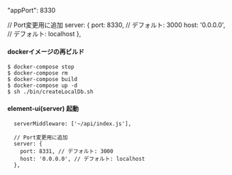 

"appPort": 8330

// Port変更用に追加
server: {
  port: 8330, // デフォルト: 3000
  host: '0.0.0.0', // デフォルト: localhost
},


#### dockerイメージの再ビルド

```
$ docker-compose stop
$ docker-compose rm
$ docker-compose build
$ docker-compose up -d
$ sh ./bin/createLocalDb.sh
```


#### element-ui(server) 起動
```
  serverMiddleware: ['~/api/index.js'],

  // Port変更用に追加
  server: {
    port: 8331, // デフォルト: 3000
    host: '0.0.0.0', // デフォルト: localhost
  },

```